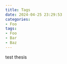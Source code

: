 ```yaml
---
title: Tags
date: 2024-04-25 23:29:53
categories:
- Foo
tags:
- Foo
- Bar
- Baz
---
```


test thesis
